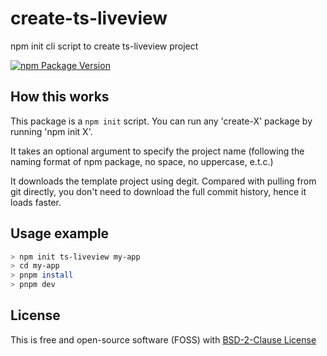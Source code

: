 # create-ts-liveview

npm init cli script to create ts-liveview project

[![npm Package Version](https://img.shields.io/npm/v/create-ts-liveview.svg?maxAge=3600)](https://www.npmjs.com/package/create-ts-liveview)

## How this works

This package is a `npm init` script. You can run any 'create-X' package by running 'npm init X'.

It takes an optional argument to specify the project name (following the naming format of npm package, no space, no uppercase, e.t.c.)

It downloads the template project using degit. Compared with pulling from git directly, you don't need to download the full commit history, hence it loads faster.

## Usage example
```bash
> npm init ts-liveview my-app
> cd my-app
> pnpm install
> pnpm dev
```

## License
This is free and open-source software (FOSS) with
[BSD-2-Clause License](./LICENSE)
